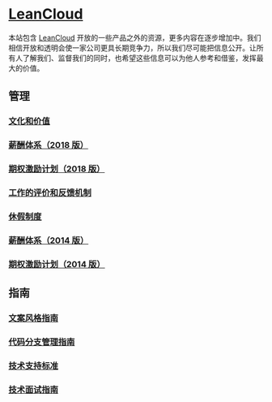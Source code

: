 # [LeanCloud](http://open.avoscloud.com/)

本站包含 [LeanCloud](https://leancloud.cn/) 开放的一些产品之外的资源，更多内容在逐步增加中。我们相信开放和透明会使一家公司更具长期竞争力，所以我们尽可能把信息公开。让所有人了解我们、监督我们的同时，也希望这些信息可以为他人参考和借鉴，发挥最大的价值。

## 管理

### [文化和价值](http://open.avoscloud.com/culture-and-values/)

### [薪酬体系（2018 版）](http://open.avoscloud.com/salary-2018/)

### [期权激励计划（2018 版）](http://open.avoscloud.com/equity-2018/)

### [工作的评价和反馈机制](http://open.avoscloud.com/perf-review/)

### [休假制度](http://open.avoscloud.com/vacation/)

### [薪酬体系（2014 版）](http://open.avoscloud.com/salary/)

### [期权激励计划（2014 版）](http://open.avoscloud.com/equity/)

## 指南

### [文案风格指南](http://open.avoscloud.com/copywriting-style-guide/)

### [代码分支管理指南](http://open.avoscloud.com/git-branch-guide/)

### [技术支持标准](http://open.avoscloud.com/tech-support-guide/)

### [技术面试指南](http://open.avoscloud.com/tech-interview-guide/)
